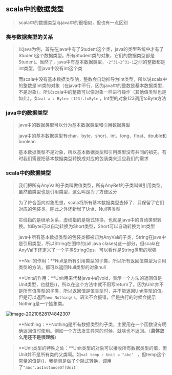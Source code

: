 ## scala中的数据类型

> scala中的数据类型与java中的很相似，但也有一点区别



### 类与数据类型的关系

> 以java为例，首先在java中有了Student这个类，java的类型系统中才有了Student这个数据类型。所有Student类的对象，它们的数据类型都是Student。当然了，java中有基本数据类型，`-2^31~2^31-1`之间的整数都是int类型，但java中没有int这个类
>
> 而scala中没有基本数据类型呐，整数会自动推导为Int类型，所以说scala中的整数是Int类的对象（在java中不行，因为java中的整数是基本数据类型，不是对象）。所以scala中的整数可以像对象一样进行操作（其他值类型也是如此）。如`val a : Byte= (123).toByte` ，Int型的对象123调用toByte方法



### java中的数据类型

> java中的数据类型可以分为基本数据类型和引用数据类型
>
> java中的基本数据类型有char、byte、short、int、long、float、double和boolean
>
> 基本数据类型不是对象，所以基本数据类型和引用类型没有共同的祖先。有时我们需要把基本数据类型转换成对应的包装类来适应我们的需求



### scala中的数据类型

> 我们把所有AnyVal的子类叫做值类型，所有AnyRef的子类叫做引用类型。虽然值类型也是引用类型，这么叫是为了方便区分

> 为了符合面向对象思想，scala将所有基本数据类型去掉了，只保留了它们对应的包装类。除此之外还新增了Unit、Null等类型
>
> 实线指的是继承关系，虚线指的是隐式转换，也就是java中的自动类型转换。如Byte可以自动转换为Short类型，Short可以自动转换为Int类型
>
> java中所有基本数据类型的包装类都被归为AnyVal的子类，String在java中是引用类型，所以String在图中的(all java clases)这一部分，但scala在AnyVal下还定义了一个子类StringOps，可以看作是String类型的增强
>
> **Null的作用：**Null是所有引用类型的子类，所以所有返回值类型为引用类型的方法，都可以返回Null类型的对象null
>
> **Unit的作用：**Unit用来代替java中的void，表示一个方法的返回值是Unit类型，也就是()，所以在这个方法中就不用写return了。因为Unit并不是所有值类型的子类，所以返回值是值类型时，并不能返回Unit类型的值。但是可以返回`new Nothing()`。语法不会报错，但是执行的时候会提示Nothing是一个抽象类。

![image-20210628174842307](F:\学习笔记\scala\imgs\scala数据类型.png)

> **Nothing：**Nothing是所有数据类型的子类，主要用在一个函数没有明确返回值时使用。例如一个方法发生异常的时候，就啥也不返回。（**具体怎么用还不是很理解**）

> **Unit类型的特殊之处：**Unit类型的对象可以接收所有数据类型的值，但Unit并不是所有类的父类啊。如`val temp : Unit = "abc" ` ，但temp这个常量的值是()，我猜测是做了个隐式转换，调用了`"abc".asInstanceOf[Unit]`

